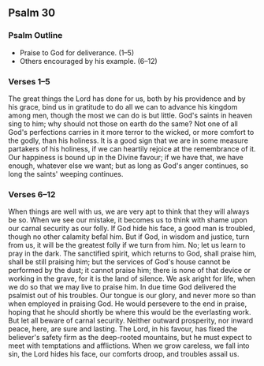 ## Psalm 30

### Psalm Outline

- Praise to God for deliverance. (1–5)
- Others encouraged by his example. (6–12)

### Verses 1–5

The great things the Lord has done for us, both by his providence and by his grace, bind us in gratitude to do all we can to advance his kingdom among men, though the most we can do is but little. God's saints in heaven sing to him; why should not those on earth do the same? Not one of all God's perfections carries in it more terror to the wicked, or more comfort to the godly, than his holiness. It is a good sign that we are in some measure partakers of his holiness, if we can heartily rejoice at the remembrance of it. Our happiness is bound up in the Divine favour; if we have that, we have enough, whatever else we want; but as long as God's anger continues, so long the saints' weeping continues.

### Verses 6–12

When things are well with us, we are very apt to think that they will always be so. When we see our mistake, it becomes us to think with shame upon our carnal security as our folly. If God hide his face, a good man is troubled, though no other calamity befal him. But if God, in wisdom and justice, turn from us, it will be the greatest folly if we turn from him. No; let us learn to pray in the dark. The sanctified spirit, which returns to God, shall praise him, shall be still praising him; but the services of God's house cannot be performed by the dust; it cannot praise him; there is none of that device or working in the grave, for it is the land of silence. We ask aright for life, when we do so that we may live to praise him. In due time God delivered the psalmist out of his troubles. Our tongue is our glory, and never more so than when employed in praising God. He would persevere to the end in praise, hoping that he should shortly be where this would be the everlasting work. But let all beware of carnal security. Neither outward prosperity, nor inward peace, here, are sure and lasting. The Lord, in his favour, has fixed the believer's safety firm as the deep-rooted mountains, but he must expect to meet with temptations and afflictions. When we grow careless, we fall into sin, the Lord hides his face, our comforts droop, and troubles assail us.

